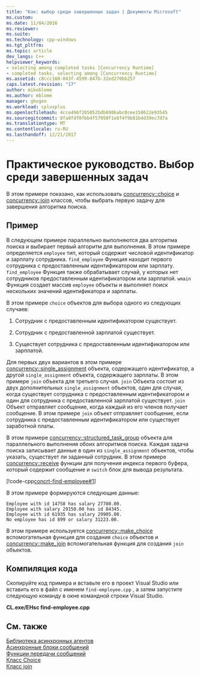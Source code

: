 ```yaml
---
title: "Как: выбор среди завершенных задач | Документы Microsoft"
ms.custom: 
ms.date: 11/04/2016
ms.reviewer: 
ms.suite: 
ms.technology: cpp-windows
ms.tgt_pltfrm: 
ms.topic: article
dev_langs: C++
helpviewer_keywords:
- selecting among completed tasks [Concurrency Runtime]
- completed tasks, selecting among [Concurrency Runtime]
ms.assetid: c8ccc160-043f-4599-847b-32ed270bb257
caps.latest.revision: "17"
author: mikeblome
ms.author: mblome
manager: ghogen
ms.workload: cplusplus
ms.openlocfilehash: 4cce496f205052bdb6986abc0cee158622e93545
ms.sourcegitcommit: 8fa8fdf0fbb4f57950f1e8f4f9b81b4d39ec7d7a
ms.translationtype: MT
ms.contentlocale: ru-RU
ms.lasthandoff: 12/21/2017
---
```

# <a name="how-to-select-among-completed-tasks"></a>Практическое руководство. Выбор среди завершенных задач
В этом примере показано, как использовать [concurrency::choice](../../parallel/concrt/reference/choice-class.md) и [concurrency::join](../../parallel/concrt/reference/join-class.md) классов, чтобы выбрать первую задачу для завершения алгоритма поиска.  
  
## <a name="example"></a>Пример  
 В следующем примере параллельно выполняются два алгоритма поиска и выбирает первый алгоритм для выполнения. В этом примере определяется `employee` тип, который содержит числовой идентификатор и зарплату сотрудника. `find_employee` Функция находит первого сотрудника с предоставленным идентификатором или зарплату. `find_employee` Функция также обрабатывает случай, у которых нет сотрудников предоставленным идентификатором или зарплатой. `wmain` Функция создает массив `employee` объекты и выполняет поиск нескольких значений идентификатора и зарплаты.  
  
 В этом примере `choice` объектов для выбора одного из следующих случаев:  
  
1.  Сотрудник с предоставленным идентификатором существует.  
  
2.  Сотрудник с предоставленной зарплатой существует.  
  
3.  Существует сотрудника с предоставленным идентификатором или зарплатой.  
  
 Для первых двух вариантов в этом примере [concurrency::single_assignment](../../parallel/concrt/reference/single-assignment-class.md) объекта, содержащего идентификатор, а другой `single_assignment` объекта, содержащего зарплаты. В этом примере `join` объекта для третьего случая. `join` Объекта состоит из двух дополнительных `single_assignment` объектов, один для случая, когда существует сотрудника с предоставленным идентификатором и один для сотрудника с предоставленной зарплатой существует. `join` Объект отправляет сообщение, когда каждый из его членов получает сообщение. В этом примере `join` объект отправляет сообщение, если сотрудника с предоставленным идентификатором или существует заработной платы.  
  
 В этом примере [concurrency::structured_task_group](../../parallel/concrt/reference/structured-task-group-class.md) объекта для параллельного выполнения обоих алгоритмов поиска. Каждая задача поиска записывает данные в один из `single_assignment` объектов, чтобы указать, существует ли заданный сотрудник. В этом примере [concurrency::receive](reference/concurrency-namespace-functions.md#receive) функции для получения индекса первого буфера, который содержит сообщение и `switch` блок для вывода результата.  
  
 [!code-cpp[concrt-find-employee#1](../../parallel/concrt/codesnippet/cpp/how-to-select-among-completed-tasks_1.cpp)]  
  
 В этом примере формируются следующие данные:  
  
```Output  
Employee with id 14758 has salary 27780.00.  
Employee with salary 29150.00 has id 84345.  
Employee with id 61935 has salary 29905.00.  
No employee has id 899 or salary 31223.00.  
```  
  
 В этом примере используется [concurrency::make_choice](reference/concurrency-namespace-functions.md#make_choice) вспомогательная функция для создания `choice` объектов и [concurrency::make_join](reference/concurrency-namespace-functions.md#make_join) вспомогательная функция для создания `join` объектов.  
  
## <a name="compiling-the-code"></a>Компиляция кода  
 Скопируйте код примера и вставьте его в проект Visual Studio или вставить его в файл с именем `find-employee.cpp` , а затем запустите следующую команду в окне командной строки Visual Studio.  
  
 **CL.exe/EHsc find-employee.cpp**  
  
## <a name="see-also"></a>См. также  
 [Библиотека асинхронных агентов](../../parallel/concrt/asynchronous-agents-library.md)   
 [Асинхронные блоки сообщений](../../parallel/concrt/asynchronous-message-blocks.md)   
 [Функции передачи сообщений](../../parallel/concrt/message-passing-functions.md)   
 [Класс Choice](../../parallel/concrt/reference/choice-class.md)   
 [Класс join](../../parallel/concrt/reference/join-class.md)
